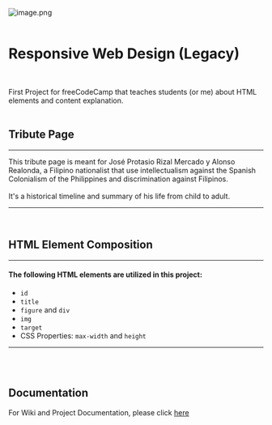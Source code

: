 ![image.png](https://boostnote.io/api/teams/nvYisPS0M/files/da036e411a7104aa9fd1ee212f76eb73f0bd2a87d75f5fae72f674a09c30eff8-image.png)
<br/>
<br/>
# Responsive Web Design (Legacy)
<br/>

First Project for freeCodeCamp that teaches students (or me) about HTML elements and content explanation.
<br/>
<br/>

## Tribute Page
---
This tribute page is meant for José Protasio Rizal Mercado y Alonso Realonda, a Filipino nationalist that use intellectualism against the Spanish Colonialism of the Philippines and discrimination against Filipinos.
<br/>
<br/>
It's a historical timeline and summary of his life from child to adult.


---
<br/>

## HTML Element Composition
---
#### The following HTML elements are utilized in this project:
- `id`
- `title`
- `figure` and `div`
- `img`
- `target`
- CSS Properties: `max-width` and `height`
---
<br/>
<br/>

## Documentation


For Wiki and Project Documentation, please click [here](https://github.com/johncban/freecodecamp-tributepage/wiki)

